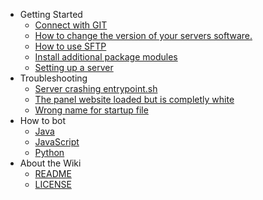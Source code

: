   - Getting Started
    - [Connect with GIT](/getting-started/connect-with-git.md)
    - [How to change the version of your servers software.](/getting-started/how-to-change-the-version-of-your-servers-software..md)
    - [How to use SFTP](/getting-started/how-to-use-sftp.md)
    - [Install additional package modules](/getting-started/install-additional-packages-modules.md)
    - [Setting up a server](/getting-started/setting-up-a-server.md)
  - Troubleshooting
    - [Server crashing entrypoint.sh](/troubleshooting/server-crashing-entrypoint.sh.md)
    - [The panel website loaded but is completly white](/troubleshooting/the-panel-website-loaded-but-is-completly-white.md)
    - [Wrong name for startup file](/troubleshooting/wrong-name-for-startup-file.md)
  - How to bot
    - [Java](/programm-your-bot/java.md)
    - [JavaScript](/programm-your-bot/javascript.md)
    - [Python](/programm-your-bot/python.md)
  - About the Wiki
    - [README](/README.md)
    - [LICENSE](/LICENSE.md)

